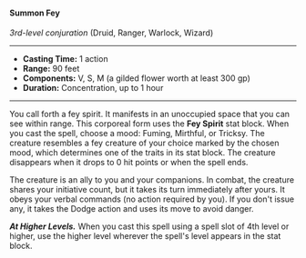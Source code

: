 #### Summon Fey
*3rd-level conjuration* (Druid, Ranger, Warlock, Wizard)
___
- **Casting Time:** 1 action
- **Range:** 90 feet
- **Components:** V, S, M (a gilded flower worth at least 300 gp)
- **Duration:** Concentration, up to 1 hour
---
You call forth a fey spirit. It manifests in an unoccupied space that you can see within range. This corporeal form uses the **Fey Spirit** stat block. When you cast the spell, choose a mood: Fuming, Mirthful, or Tricksy. The creature resembles a fey creature of your choice marked by the chosen mood, which determines one of the traits in its stat block. The creature disappears when it drops to 0 hit points or when the spell ends.

The creature is an ally to you and your companions. In combat, the creature shares your initiative count, but it takes its turn immediately after yours. It obeys your verbal commands (no action required by you). If you don't issue any, it takes the Dodge action and uses its move to avoid danger.

***At Higher Levels.*** When you cast this spell using a spell slot of 4th level or higher, use the higher level wherever the spell's level appears in the stat block.